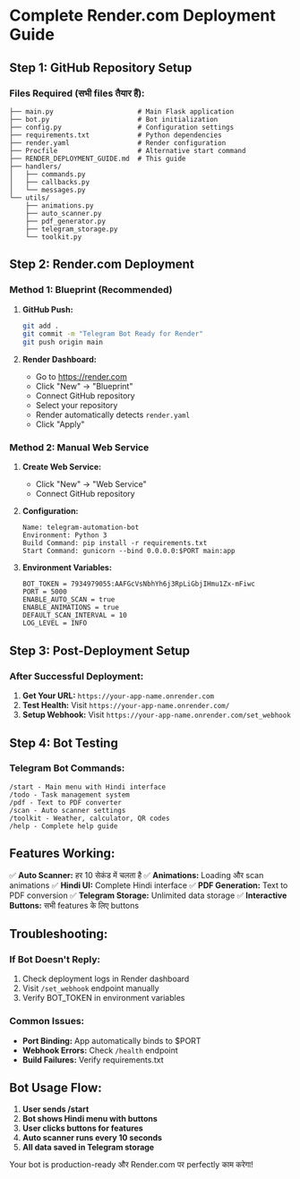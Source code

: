 # Complete Render.com Deployment Guide

## Step 1: GitHub Repository Setup

### Files Required (सभी files तैयार हैं):
```
├── main.py                     # Main Flask application
├── bot.py                      # Bot initialization
├── config.py                   # Configuration settings
├── requirements.txt            # Python dependencies
├── render.yaml                 # Render configuration
├── Procfile                    # Alternative start command
├── RENDER_DEPLOYMENT_GUIDE.md  # This guide
├── handlers/
│   ├── commands.py
│   ├── callbacks.py
│   └── messages.py
└── utils/
    ├── animations.py
    ├── auto_scanner.py
    ├── pdf_generator.py
    ├── telegram_storage.py
    └── toolkit.py
```

## Step 2: Render.com Deployment

### Method 1: Blueprint (Recommended)
1. **GitHub Push:**
   ```bash
   git add .
   git commit -m "Telegram Bot Ready for Render"
   git push origin main
   ```

2. **Render Dashboard:**
   - Go to https://render.com
   - Click "New" → "Blueprint"
   - Connect GitHub repository
   - Select your repository
   - Render automatically detects `render.yaml`
   - Click "Apply"

### Method 2: Manual Web Service
1. **Create Web Service:**
   - Click "New" → "Web Service"
   - Connect GitHub repository
   
2. **Configuration:**
   ```
   Name: telegram-automation-bot
   Environment: Python 3
   Build Command: pip install -r requirements.txt
   Start Command: gunicorn --bind 0.0.0.0:$PORT main:app
   ```

3. **Environment Variables:**
   ```
   BOT_TOKEN = 7934979055:AAFGcVsNbhYh6j3RpLiGbjIHmu1Zx-mFiwc
   PORT = 5000
   ENABLE_AUTO_SCAN = true
   ENABLE_ANIMATIONS = true
   DEFAULT_SCAN_INTERVAL = 10
   LOG_LEVEL = INFO
   ```

## Step 3: Post-Deployment Setup

### After Successful Deployment:
1. **Get Your URL:** `https://your-app-name.onrender.com`
2. **Test Health:** Visit `https://your-app-name.onrender.com/`
3. **Setup Webhook:** Visit `https://your-app-name.onrender.com/set_webhook`

## Step 4: Bot Testing

### Telegram Bot Commands:
```
/start - Main menu with Hindi interface
/todo - Task management system
/pdf - Text to PDF converter
/scan - Auto scanner settings
/toolkit - Weather, calculator, QR codes
/help - Complete help guide
```

## Features Working:

✅ **Auto Scanner:** हर 10 सेकंड में चलता है
✅ **Animations:** Loading और scan animations
✅ **Hindi UI:** Complete Hindi interface
✅ **PDF Generation:** Text to PDF conversion
✅ **Telegram Storage:** Unlimited data storage
✅ **Interactive Buttons:** सभी features के लिए buttons

## Troubleshooting:

### If Bot Doesn't Reply:
1. Check deployment logs in Render dashboard
2. Visit `/set_webhook` endpoint manually
3. Verify BOT_TOKEN in environment variables

### Common Issues:
- **Port Binding:** App automatically binds to $PORT
- **Webhook Errors:** Check `/health` endpoint
- **Build Failures:** Verify requirements.txt

## Bot Usage Flow:

1. **User sends /start**
2. **Bot shows Hindi menu with buttons**
3. **User clicks buttons for features**
4. **Auto scanner runs every 10 seconds**
5. **All data saved in Telegram storage**

Your bot is production-ready और Render.com पर perfectly काम करेगा!